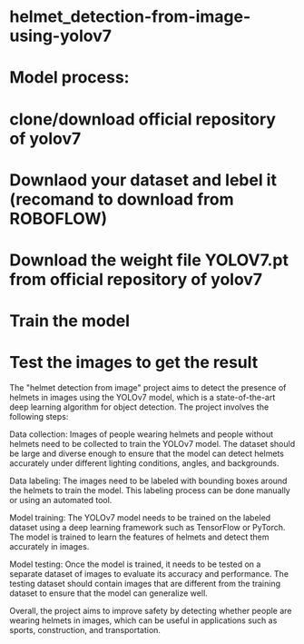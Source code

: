 # helmet_detection-from-image-using-yolov7

# Model process:
# clone/download official repository of yolov7
# Downlaod your dataset and lebel it (recomand to download from ROBOFLOW)
# Download the weight file YOLOV7.pt from official repository of yolov7 
# Train the model
# Test the images to get the result

The "helmet detection from image" project aims to detect the presence of helmets in images using the YOLOv7 model, which is a state-of-the-art deep learning algorithm for object detection. The project involves the following steps:

Data collection: Images of people wearing helmets and people without helmets need to be collected to train the YOLOv7 model. The dataset should be large and diverse enough to ensure that the model can detect helmets accurately under different lighting conditions, angles, and backgrounds.

Data labeling: The images need to be labeled with bounding boxes around the helmets to train the model. This labeling process can be done manually or using an automated tool.

Model training: The YOLOv7 model needs to be trained on the labeled dataset using a deep learning framework such as TensorFlow or PyTorch. The model is trained to learn the features of helmets and detect them accurately in images.

Model testing: Once the model is trained, it needs to be tested on a separate dataset of images to evaluate its accuracy and performance. The testing dataset should contain images that are different from the training dataset to ensure that the model can generalize well.

Overall, the project aims to improve safety by detecting whether people are wearing helmets in images, which can be useful in applications such as sports, construction, and transportation.






